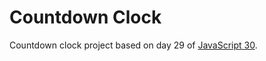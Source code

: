 # Countdown Clock
Countdown clock project based on day 29 of [JavaScript 30](https://javascript30.com/).